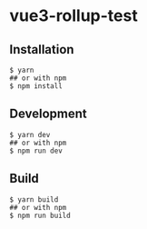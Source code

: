 # vue3-rollup-test

## Installation
```shell script
$ yarn
## or with npm
$ npm install 
```

## Development
```shell script
$ yarn dev
## or with npm
$ npm run dev
```

## Build
```shell script
$ yarn build
## or with npm
$ npm run build
```
